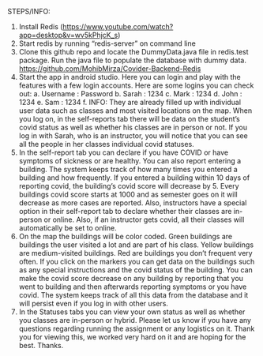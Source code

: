 STEPS/INFO:
1. Install Redis (https://www.youtube.com/watch?app=desktop&v=wv5kPhjcK_s)
2. Start redis by running “redis-server” on command line
3. Clone this github repo and locate the DummyData.java file in redis.test package. Run the
java file to populate the database with dummy data.
https://github.com/MohibMirza/Covider-Backend-Redis
4. Start the app in android studio. Here you can login and play with the features with a few
login accounts. Here are some logins you can check out:
a. Username : Password
b. Sarah : 1234
c. Mark : 1234
d. John : 1234
e. Sam : 1234
f. INFO: They are already filled up with individual user data such as classes and
most visited locations on the map. When you log on, in the self-reports tab there
will be data on the student’s covid status as well as whether his classes are in
person or not. If you log in with Sarah, who is an instructor, you will notice that
you can see all the people in her classes individual covid statuses.
5. In the self-report tab you can declare if you have COVID or have symptoms of sickness
or are healthy. You can also report entering a building. The system keeps track of how
many times you entered a building and how frequently. If you entered a building within
10 days of reporting covid, the building’s covid score will decrease by 5. Every buildings
covid score starts at 1000 and as semester goes on it will decrease as more cases are
reported. Also, instructors have a special option in their self-report tab to declare whether
their classes are in-person or online. Also, if an instructor gets covid, all their classes will
automatically be set to online.
6. On the map the buildings will be color coded. Green buildings are buildings the user
visited a lot and are part of his class. Yellow buildings are medium-visited buildings. Red
are buildings you don’t frequent very often. If you click on the markers you can get data
on the buildings such as any special instructions and the covid status of the building. You
can make the covid score decrease on any building by reporting that you went to
building and then afterwards reporting symptoms or you have covid. The system keeps
track of all this data from the database and it will persist even if you log in with other
users.
7. In the Statuses tabs you can view your own status as well as whether you classes are
in-person or hybrid.
Please let us know if you have any questions regarding running the assignment or any logistics
on it. Thank you for viewing this, we worked very hard on it and are hoping for the best.
Thanks.
